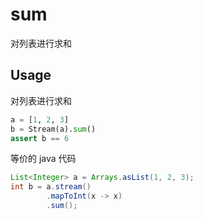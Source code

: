 # sum

对列表进行求和

## Usage

对列表进行求和

```python
a = [1, 2, 3]
b = Stream(a).sum()
assert b == 6
```

等价的 java 代码
```java
List<Integer> a = Arrays.asList(1, 2, 3);
int b = a.stream()
        .mapToInt(x -> x)
        .sum();
```

